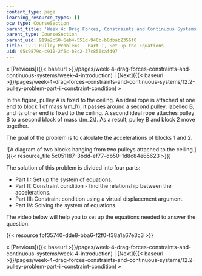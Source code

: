 ```yaml
---
content_type: page
learning_resource_types: []
ocw_type: CourseSection
parent_title: 'Week 4: Drag Forces, Constraints and Continuous Systems'
parent_type: CourseSection
parent_uid: 919a2c50-6eb4-551d-940b-b0dbab2356f0
title: 12.1 Pulley Problems - Part I, Set up the Equations
uid: 05c9879c-c910-2f5c-b8c2-37c856cafd97
---
```


« [Previous]({{< baseurl >}}/pages/week-4-drag-forces-constraints-and-continuous-systems/week-4-introduction) | [Next]({{< baseurl >}}/pages/week-4-drag-forces-constraints-and-continuous-systems/12.2-pulley-problem-part-ii-constraint-condition) »

In the figure, pulley A is fixed to the ceiling. An ideal rope is attached at one end to block 1 of mass \\(m\_1\\), it passes around a second pulley, labelled B, and its other end is fixed to the ceiling. A second ideal rope attaches pulley B to a second block of mass \\(m\_2\\). As a result, pulley B and block 2 move together.

The goal of the problem is to calculate the accelerations of blocks 1 and 2.

![A diagram of two blocks hanging from two pulleys attached to the ceiling.]({{< resource_file 5c051187-3bdd-ef77-db50-1d8c84e65623 >}})

The solution of this problem is divided into four parts:

*   Part I : Set up the system of equations.
*   Part II: Constraint condition - find the relationship between the accelerations.
*   Part III: Constraint condition using a virtual displacement argument.
*   Part IV: Solving the system of equations.

The video below will help you to set up the equations needed to answer the question.

{{< resource fbf35740-dde8-bba6-f2f0-f38a1a67e3c3 >}}

« [Previous]({{< baseurl >}}/pages/week-4-drag-forces-constraints-and-continuous-systems/week-4-introduction) | [Next]({{< baseurl >}}/pages/week-4-drag-forces-constraints-and-continuous-systems/12.2-pulley-problem-part-ii-constraint-condition) »